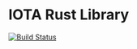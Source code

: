 # IOTA Rust Library
[![Build Status](https://travis-ci.org/hekrause/dof_calc.svg)](https://travis-ci.org/hekrause/iota.lib.rust)
